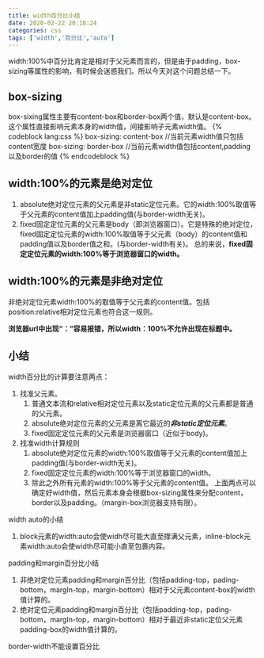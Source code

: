 ```yaml
---
title: width百分比小结
date: 2020-02-22 20:18:24
categories: css
tags: ['width','百分比','auto']
---
```


width:100%中百分比肯定是相对于父元素而言的，但是由于padding，box-sizing等属性的影响，有时候会迷惑我们。所以今天对这个问题总结一下。
## box-sizing
box-sixing属性主要有content-box和border-box两个值，默认是content-box。这个属性直接影响元素本身的width值，间接影响子元素width值。
{% codeblock lang:css %}
    box-sizing: content-box    //当前元素width值只包括content宽度
    box-sizing: border-box    //当前元素width值包括content,padding以及border的值
{% endcodeblock %}

## width:100%的元素是绝对定位
1. absolute绝对定位元素的父元素是非static定位元素。它的width:100%取值等于父元素的content值加上padding值(与border-width无关)。
2. fixed固定定位元素的父元素是body（即浏览器窗口）。它是特殊的绝对定位，fixed固定定位元素的width:100%取值等于父元素（body）的content值和padding值以及border值之和。(与border-width有关)。
总的来说，**fixed固定定位元素的width:100%等于浏览器窗口的width。**

## width:100%的元素是非绝对定位
非绝对定位元素width:100%的取值等于父元素的content值。包括position:relative相对定位元素也符合这一规则。

**浏览器url中出现“：”容易报错，所以width：100%不允许出现在标题中。**

## 小结
width百分比的计算要注意两点：
1. 找准父元素。
    1. 普通文本流和relative相对定位元素以及static定位元素的父元素都是普通的父元素。
    2. absolute绝对定位元素的父元素是离它最近的***非static定位元素***。
    3. fixed固定定位元素的父元素是浏览器窗口（近似于body)。
2. 找准width计算规则
    1. absolute绝对定位元素的width:100%取值等于父元素的content值加上padding值(与border-width无关)。
    2. fixed固定定位元素的width:100%等于浏览器窗口的width。
    3. 除此之外所有元素的width:100%等于父元素的content值。
上面两点可以确定好width值，然后元素本身会根据box-sizing属性来分配content，border以及padding。（margin-box浏览器支持有限）。

width auto的小结
1. block元素的width:auto会使widh尽可能大直至撑满父元素，inline-block元素width:auto会使width尽可能小直至包裹内容。

padding和margin百分比小结
1. 非绝对定位元素padding和margin百分比（包括padding-top，pading-bottom，margIn-top，margin-bottom）相对于父元素content-box的width值计算的。
2. 绝对定位元素padding和margin百分比（包括padding-top，pading-bottom，margIn-top，margin-bottom）相对于最近非static定位父元素padding-box的width值计算的。

border-width不能设置百分比

